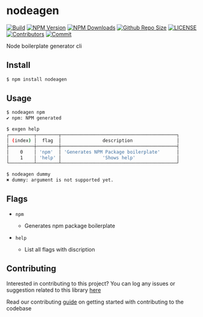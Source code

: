 # nodeagen

[![Build](https://github.com/arshadkazmi42/nodeagen/actions/workflows/nodejs.yml/badge.svg)](https://github.com/arshadkazmi42/nodeagen/actions/workflows/nodejs.yml)
[![NPM Version](https://img.shields.io/npm/v/nodeagen.svg)](https://www.npmjs.com/package/nodeagen)
[![NPM Downloads](https://img.shields.io/npm/dt/nodeagen.svg)](https://www.npmjs.com/package/nodeagen)
[![Github Repo Size](https://img.shields.io/github/repo-size/arshadkazmi42/nodeagen.svg)](https://github.com/arshadkazmi42/nodeagen)
[![LICENSE](https://img.shields.io/npm/l/nodeagen.svg)](https://github.com/arshadkazmi42/nodeagen/blob/master/LICENSE)
[![Contributors](https://img.shields.io/github/contributors/arshadkazmi42/nodeagen.svg)](https://github.com/arshadkazmi42/nodeagen/graphs/contributors)
[![Commit](https://img.shields.io/github/last-commit/arshadkazmi42/nodeagen.svg)](https://github.com/arshadkazmi42/nodeagen/commits/master)

Node boilerplate generator cli

## Install

```bash
$ npm install nodeagen
```

## Usage

```bash
$ nodeagen npm
✔ npm: NPM generated

$ exgen help
┌─────────┬────────┬──────────────────────────────────────────┐
│ (index) │  flag  │               description                │
├─────────┼────────┼──────────────────────────────────────────┤
│    0    │ 'npm'  │ 'Generates NPM Package boilerplate'      │
│    1    │ 'help' │               'Shows help'               │
└─────────┴────────┴──────────────────────────────────────────┘

$ nodeagen dummy
✖ dummy: argument is not supported yet.
```

## Flags

- `npm` 
  - Generates npm package boilerplate

- `help`
  - List all flags with discription

## Contributing

Interested in contributing to this project?
You can log any issues or suggestion related to this library [here](https://github.com/arshadkazmi42/nodeagen/issues/new)

Read our contributing [guide](CONTRIBUTING.md) on getting started with contributing to the codebase